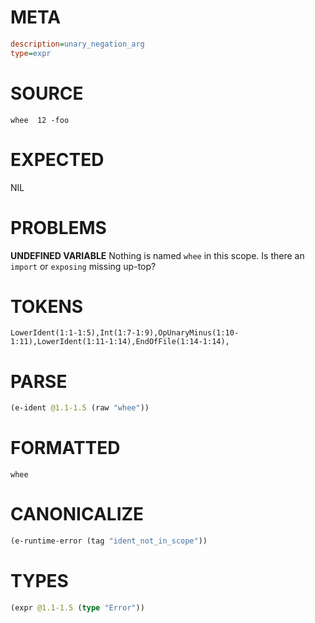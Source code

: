 # META
~~~ini
description=unary_negation_arg
type=expr
~~~
# SOURCE
~~~roc
whee  12 -foo
~~~
# EXPECTED
NIL
# PROBLEMS
**UNDEFINED VARIABLE**
Nothing is named `whee` in this scope.
Is there an `import` or `exposing` missing up-top?

# TOKENS
~~~zig
LowerIdent(1:1-1:5),Int(1:7-1:9),OpUnaryMinus(1:10-1:11),LowerIdent(1:11-1:14),EndOfFile(1:14-1:14),
~~~
# PARSE
~~~clojure
(e-ident @1.1-1.5 (raw "whee"))
~~~
# FORMATTED
~~~roc
whee
~~~
# CANONICALIZE
~~~clojure
(e-runtime-error (tag "ident_not_in_scope"))
~~~
# TYPES
~~~clojure
(expr @1.1-1.5 (type "Error"))
~~~
